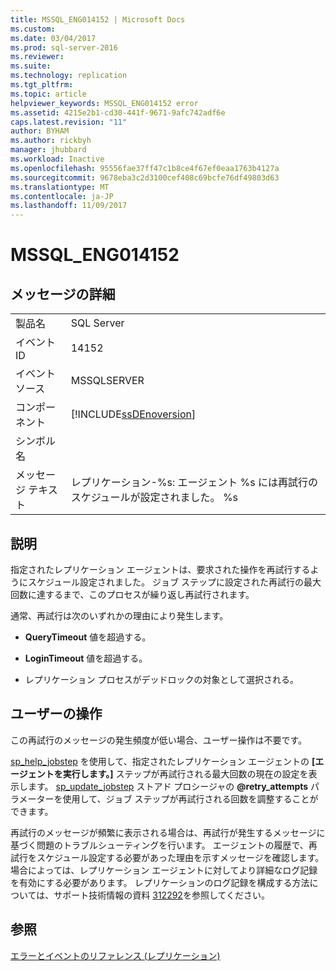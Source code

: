 ```yaml
---
title: MSSQL_ENG014152 | Microsoft Docs
ms.custom: 
ms.date: 03/04/2017
ms.prod: sql-server-2016
ms.reviewer: 
ms.suite: 
ms.technology: replication
ms.tgt_pltfrm: 
ms.topic: article
helpviewer_keywords: MSSQL_ENG014152 error
ms.assetid: 4215e2b1-cd30-441f-9671-9afc742adf6e
caps.latest.revision: "11"
author: BYHAM
ms.author: rickbyh
manager: jhubbard
ms.workload: Inactive
ms.openlocfilehash: 95556fae37ff47c1b8ce4f67ef0eaa1763b4127a
ms.sourcegitcommit: 9678eba3c2d3100cef408c69bcfe76df49803d63
ms.translationtype: MT
ms.contentlocale: ja-JP
ms.lasthandoff: 11/09/2017
---
```

# <a name="mssqleng014152"></a>MSSQL_ENG014152
    
## <a name="message-details"></a>メッセージの詳細  
  
|||  
|-|-|  
|製品名|SQL Server|  
|イベント ID|14152|  
|イベント ソース|MSSQLSERVER|  
|コンポーネント|[!INCLUDE[ssDEnoversion](../../includes/ssdenoversion-md.md)]|  
|シンボル名||  
|メッセージ テキスト|レプリケーション-%s: エージェント %s には再試行のスケジュールが設定されました。 %s|  
  
## <a name="explanation"></a>説明  
 指定されたレプリケーション エージェントは、要求された操作を再試行するようにスケジュール設定されました。 ジョブ ステップに設定された再試行の最大回数に達するまで、このプロセスが繰り返し再試行されます。  
  
 通常、再試行は次のいずれかの理由により発生します。  
  
-   **QueryTimeout** 値を超過する。  
  
-   **LoginTimeout** 値を超過する。  
  
-   レプリケーション プロセスがデッドロックの対象として選択される。  
  
## <a name="user-action"></a>ユーザーの操作  
 この再試行のメッセージの発生頻度が低い場合、ユーザー操作は不要です。  
  
 [sp_help_jobstep](../../relational-databases/system-stored-procedures/sp-help-jobstep-transact-sql.md) を使用して、指定されたレプリケーション エージェントの **[エージェントを実行します。]** ステップが再試行される最大回数の現在の設定を表示します。 [sp_update_jobstep](../../relational-databases/system-stored-procedures/sp-update-jobstep-transact-sql.md) ストアド プロシージャの **@retry_attempts** パラメーターを使用して、ジョブ ステップが再試行される回数を調整することができます。  
  
 再試行のメッセージが頻繁に表示される場合は、再試行が発生するメッセージに基づく問題のトラブルシューティングを行います。 エージェントの履歴で、再試行をスケジュール設定する必要があった理由を示すメッセージを確認します。 場合によっては、レプリケーション エージェントに対してより詳細なログ記録を有効にする必要があります。 レプリケーションのログ記録を構成する方法については、サポート技術情報の資料 [312292](http://support.microsoft.com/kb/312292)を参照してください。  
  
## <a name="see-also"></a>参照  
 [エラーとイベントのリファレンス &#40;レプリケーション&#41;](../../relational-databases/replication/errors-and-events-reference-replication.md)  
  
  
